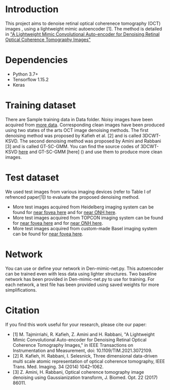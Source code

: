 # Introduction
This project aims to denoise retinal optical coherenece tomography (OCT) images , using a lightweight mimic autoencoder [1].
The method is detailed in ["A Lightweight Mimic Convolutional Auto-encoder for Denoising Retinal Optical Coherence Tomography Images"](https://ieeexplore.ieee.org/document/9399639)
# Dependencies
- Python 3.7+
- Tensorflow 1.15.2
- Keras
# Training dataset
There are Sample training data in Data folder. Noisy images have been acquired from [more data](https://misp.mui.ac.ir/fa/oct-topcon). Corresponding clean images have been produced using two states of the arts OCT image denoising methods. The first denoising method was proposed by Kafieh et al. [2] and is called 3DCWT-KSVD. The second denoising method was proposed by Amini and Rabbani [3] and is called GT-SC-GMM. You can find the source codes of 3DCWT-KSVD [here](https://sites.google.com/site/rahelekafieh/research/state-of-the-art-method-for-oct-denoising/code-tmi-oct-denoiing/CODE%20OCT%20DENOISING%20KAFIEH.rar?attredirects=0&d=1) and GT-SC-GMM [here] () and use them to produce more clean images.
# Test dataset
We used test images from various imaging devices (refer to Table I of refrenced paper[1]) to evaluate the proposed denoising method.  
- More test images acquired from Heidelberg imaging system can be found for [near fovea here](https://hrabbani.site123.me/available-datasets/dataset-for-oct-classification-50-normal-48-amd-50-dme) and for [near ONH here](https://hrabbani.site123.me/available-datasets/onh-based-oct-of-7-healthy-and-7-glaucoma-data-captured-by-heidelberg-spectralis).
- More test images acquired from TOPCON imaging system can be found for [near fovea here](https://misp.mui.ac.ir/fa/oct-topcon) and for [near ONH here](https://hrabbani.site123.me/available-datasets/onh-based-oct-of-7-healthy-and-7-glaucoma-data-captured-by-heidelberg-spectralis).
- More test images acquired from custom-made Basel imaging system can be found for [near fovea here](https://misp.mui.ac.ir/bank).
# Network
You can use or define your network in Den-mimic-net.py. This autoencoder can be trained even with less data using lighter structures. Two baseline network has been provided in Den-mimic-net.py to use for training. For each network, a test file has been provided using saved weights for more simplifications.

# Citation
If you find this work useful for your research, please cite our paper:
- <a id="1">[1]</a>
 M. Tajmirriahi, R. Kafieh, Z. Amini and H. Rabbani, "A Lightweight Mimic Convolutional Auto-encoder for Denoising Retinal Optical Coherence Tomography Images," in IEEE Transactions on Instrumentation and Measurement, doi: 10.1109/TIM.2021.3072109.
- <a id="2">[2]</a>
	R. Kafieh, H. Rabbani, I. Selesnick, Three dimensional data-driven multi scale atomic representation of optical coherence tomography, IEEE Trans. Med. Imaging. 34 (2014) 1042–1062.
- <a id="3">[3]</a>
Z. Amini, H. Rabbani, Optical coherence tomography image denoising using Gaussianization transform, J. Biomed. Opt. 22 (2017) 86011.
